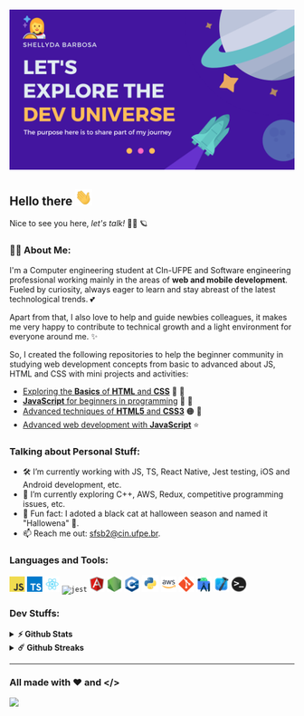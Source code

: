 ### <img src="banner.png" width="800px"  />
## Hello there <img src="https://raw.githubusercontent.com/ABSphreak/ABSphreak/master/gifs/Hi.gif" width="30px" /> 
Nice to see you here, _let's talk!_ :woman_astronaut: :ringed_planet: 

### 👩‍💻 About Me:
I'm a Computer engineering student at CIn-UFPE and Software engineering professional working mainly in the areas of **web and mobile development**.
Fueled by curiosity, always eager to learn and stay abreast of the latest technological trends. 💕
<br />

Apart from that, I also love to help and guide newbies colleagues, it makes me very happy to contribute to technical growth and a light environment for everyone around me. ✨

So, I created the following repositories to help the beginner community in studying web development concepts from basic to advanced about JS, HTML and CSS with mini projects and activities:
- [Exploring the **Basics** of **HTML** and **CSS**](https://github.com/Shellyda/studies-html-css-basic) :orange_heart: :blue_heart:
- [**JavaScript** for beginners in programming](https://github.com/Shellyda/studies-javascript-basic) :yellow_heart: :yellow_heart: 
- [Advanced techniques of **HTML5** and **CSS3**](https://github.com/Shellyda/studies-html-css-advanced) :orange_circle: :large_blue_circle:
- [Advanced web development with **JavaScript**](https://github.com/Shellyda/studies-javascript-advanced) :star: 

### Talking about Personal Stuff:
- 🛠   I’m currently working with JS, TS, React Native, Jest testing, iOS and Android development, etc.
- 🚀   I’m currently exploring C++, AWS, Redux, competitive programming issues, etc.
- 💬   Fun fact: I adoted a black cat at halloween season and named it "Hallowena" 🎃.
- 📫   Reach me out: sfsb2@cin.ufpe.br.

### Languages and Tools:
<code><img height="27" src="https://raw.githubusercontent.com/github/explore/80688e429a7d4ef2fca1e82350fe8e3517d3494d/topics/javascript/javascript.png" alt="javascript"></code>
<code><img height="27" src="https://raw.githubusercontent.com/github/explore/80688e429a7d4ef2fca1e82350fe8e3517d3494d/topics/typescript/typescript.png" alt="typescript"></code>
<code><img height="27" src="https://raw.githubusercontent.com/github/explore/80688e429a7d4ef2fca1e82350fe8e3517d3494d/topics/react/react.png" alt="react"></code>
<code><img height="27" src="https://cdn.jsdelivr.net/gh/devicons/devicon/icons/jest/jest-plain.svg" alt="jest"/></code>
<code><img height="27" src="https://raw.githubusercontent.com/devicons/devicon/master/icons/angularjs/angularjs-original.svg" alt="angularjs"></code>
<code><img height="27" src="https://raw.githubusercontent.com/github/explore/80688e429a7d4ef2fca1e82350fe8e3517d3494d/topics/nodejs/nodejs.png" alt="nodejs"></code>
<code><img height="27" src="https://raw.githubusercontent.com/devicons/devicon/master/icons/cplusplus/cplusplus-original.svg" alt="cplusplus"></code>
<code><img height="30" src="https://raw.githubusercontent.com/github/explore/80688e429a7d4ef2fca1e82350fe8e3517d3494d/topics/python/python.png" alt="python"></code>
<code><img height="27" src="https://raw.githubusercontent.com/github/explore/80688e429a7d4ef2fca1e82350fe8e3517d3494d/topics/aws/aws.png" alt="aws"></code>
<code><img height="27" src="https://raw.githubusercontent.com/devicons/devicon/master/icons/git/git-original.svg" alt="git"></code>
<code><img height="27" src="https://raw.githubusercontent.com/devicons/devicon/master/icons/androidstudio/androidstudio-original.svg" alt="androidstudio"></code>
<code><img height="27" src="https://raw.githubusercontent.com/devicons/devicon/master/icons/xcode/xcode-original.svg" alt="xcode"></code>
<code><img height="27" src="https://raw.githubusercontent.com/github/explore/80688e429a7d4ef2fca1e82350fe8e3517d3494d/topics/terminal/terminal.png" alt="terminal"></code>

### Dev Stuffs:

<details>
  <summary><b>⚡ Github Stats</b></summary>

  <br />
  <img height="180em" src="https://github-readme-stats.vercel.app/api?username=Shellyda&show_icons=true&hide_border=true&&count_private=true&include_all_commits=true" />
  <img height="180em" src="https://github-readme-stats.vercel.app/api/top-langs/?username=Shellyda&show_icons=true&hide_border=true&layout=compact&langs_count=8"/>
</details>

<details>
  <summary><b>☄️ Github Streaks</b></summary>

  <br />
  <img height="180em" src="https://github-readme-streak-stats.herokuapp.com/?user=Shellyda&hide_border=true" />
</details>


---
 ### All made with ❤️ and </>
![](https://media.giphy.com/media/C4NdKtRaQE9m8/giphy.gif) 
